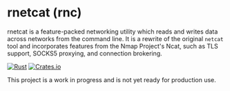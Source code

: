 # rnetcat (rnc)

rnetcat is a feature-packed networking utility which reads and writes data across networks from the command line. It is
a rewrite of the original `netcat` tool and incorporates features from the Nmap Project's Ncat, such as TLS support,
SOCKS5 proxying, and connection brokering.

[![Rust](https://github.com/ice-kylin/rnetcat/actions/workflows/rust.yml/badge.svg)](https://github.com/ice-kylin/rnetcat/actions/workflows/rust.yml)
[![Crates.io](https://img.shields.io/crates/v/rnc.svg)](https://crates.io/crates/rnc)

This project is a work in progress and is not yet ready for production use.
